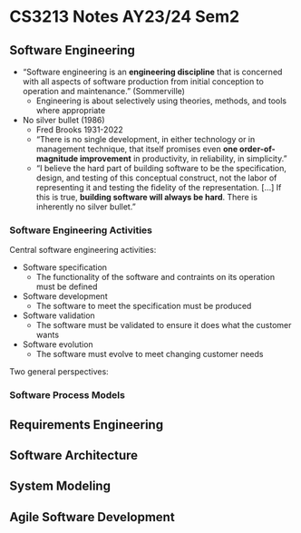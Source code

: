 # CS3213 Notes AY23/24 Sem2

## Software Engineering

-   “Software engineering is an **engineering discipline** that is concerned with all aspects of software production from initial conception to operation and maintenance.” (Sommerville)
    -   Engineering is about selectively using theories, methods, and tools where appropriate
-   No silver bullet (1986)
    -   Fred Brooks 1931-2022
    -   “There is no single development, in either technology or in management technique, that itself promises even **one order-of-magnitude improvement** in productivity, in reliability, in simplicity.”
    -   “I believe the hard part of building software to be the specification, design, and testing of this conceptual construct, not the labor of representing it and testing the fidelity of the representation. [...] If this is true, **building software will always be hard**. There is inherently no silver bullet.”

### Software Engineering Activities

Central software engineering activities:

-   Software specification
    -   The functionality of the software and contraints on its operation must be defined
-   Software development
    -   The software to meet the specification must be produced
-   Software validation
    -   The software must be validated to ensure it does what the customer wants
-   Software evolution
    -   The software must evolve to meet changing customer needs

Two general perspectives:

### Software Process Models

## Requirements Engineering

## Software Architecture

## System Modeling

## Agile Software Development
